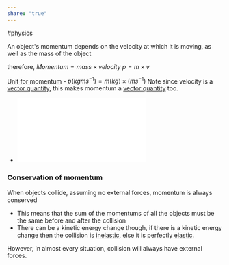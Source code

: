 ```yaml
---
share: "true"
---
```

#physics 

An object's momentum depends on the velocity at which it is moving, as well as the mass of the object

therefore, $Momentum = mass \times velocity$ 
$p = m\times v$

[Unit for momentum](Derived%20units) - $p(kg ms^{-1}) = m (kg) \times (ms^{-1})$
Note since velocity is a [vector quantity](Scalar%20and%20vector%20quantites.md), this makes momentum a [vector quantity](Scalar%20and%20vector%20quantites.md) too.
- ![100%](Momentum%20vector.md)

### Conservation of momentum

When objects collide, assuming no external forces, momentum is always conserved
- This means that the sum of the momentums of all the objects must be the same before and after the collision
- There can be a kinetic energy change though, if there is a kinetic energy change then the collision is [inelastic](Types%20of%20collision.md#Inelastic%20collision%20-%20Momentum%20conserved,%20K.E.%20not%20conserved,%20total%20energy%20conserved), else it is perfectly [elastic](Types%20of%20collision.md#Elastic%20collision%20-%20Momentum%20conserved,%20K.E.%20conserved,%20total%20energy%20conserved).


However, in almost every situation, collision will always have external forces.


